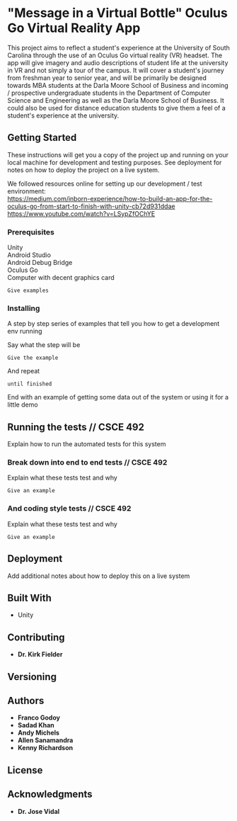 # "Message in a Virtual Bottle" Oculus Go Virtual Reality App

This project aims to reflect a student's experience at the University of South Carolina through the use of an Oculus Go virtual reality (VR) headset. The app will give imagery and audio descriptions of student life at the university in VR and not simply a tour of the campus. It will cover a student's journey from freshman year to senior year, and will be primarily be designed towards MBA students at the Darla Moore School of Business and incoming / prospective undergraduate students in the Department of Computer Science and Engineering as well as the Darla Moore School of Business. It could also be used for distance education students to give them a feel of a student's experience at the university. 

## Getting Started

These instructions will get you a copy of the project up and running on your local machine for development and testing purposes. See deployment for notes on how to deploy the project on a live system.

We followed resources online for setting up our development / test environment:\
https://medium.com/inborn-experience/how-to-build-an-app-for-the-oculus-go-from-start-to-finish-with-unity-cb72d931ddae \
https://www.youtube.com/watch?v=LSypZfOChYE

### Prerequisites

Unity\
Android Studio\
Android Debug Bridge\
Oculus Go\
Computer with decent graphics card

```
Give examples
```

### Installing

A step by step series of examples that tell you how to get a development env running

Say what the step will be

```
Give the example
```

And repeat

```
until finished
```

End with an example of getting some data out of the system or using it for a little demo

## Running the tests // CSCE 492

Explain how to run the automated tests for this system

### Break down into end to end tests // CSCE 492

Explain what these tests test and why

```
Give an example
```

### And coding style tests // CSCE 492

Explain what these tests test and why

```
Give an example
```

## Deployment

Add additional notes about how to deploy this on a live system

## Built With

* Unity

## Contributing

* **Dr. Kirk Fielder**

## Versioning


## Authors

* **Franco Godoy**
* **Sadad Khan**
* **Andy Michels**
* **Allen Sanamandra**
* **Kenny Richardson**


## License


## Acknowledgments

* **Dr. Jose Vidal**
